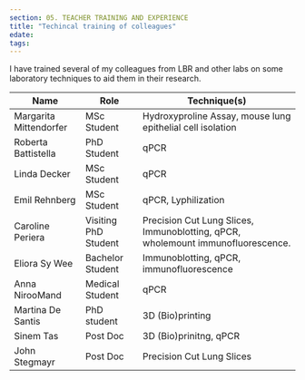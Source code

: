 ```yaml
---
section: 05. TEACHER TRAINING AND EXPERIENCE
title: "Techincal training of colleagues"
edate: 
tags:
---
```


I have trained several of my colleagues from LBR and other labs on some laboratory techniques to aid them in their research.


Name | Role | Technique(s)
------- | ------- | -------
Margarita Mittendorfer | MSc Student | Hydroxyproline Assay, mouse lung epithelial cell isolation
Roberta Battistella | PhD Student  | qPCR
Linda Decker | MSc Student | qPCR
Emil Rehnberg | MSc Student | qPCR, Lyphilization
Caroline Periera | Visiting PhD Student | Precision Cut Lung Slices, Immunoblotting, qPCR, wholemount immunofluorescence.
Eliora Sy Wee | Bachelor Student | Immunoblotting, qPCR, immunofluorescence
Anna NirooMand | Medical Student | qPCR
Martina De Santis | PhD student | 3D (Bio)printing
Sinem Tas | Post Doc | 3D (Bio)prinitng, qPCR
John Stegmayr | Post Doc | Precision Cut Lung Slices

